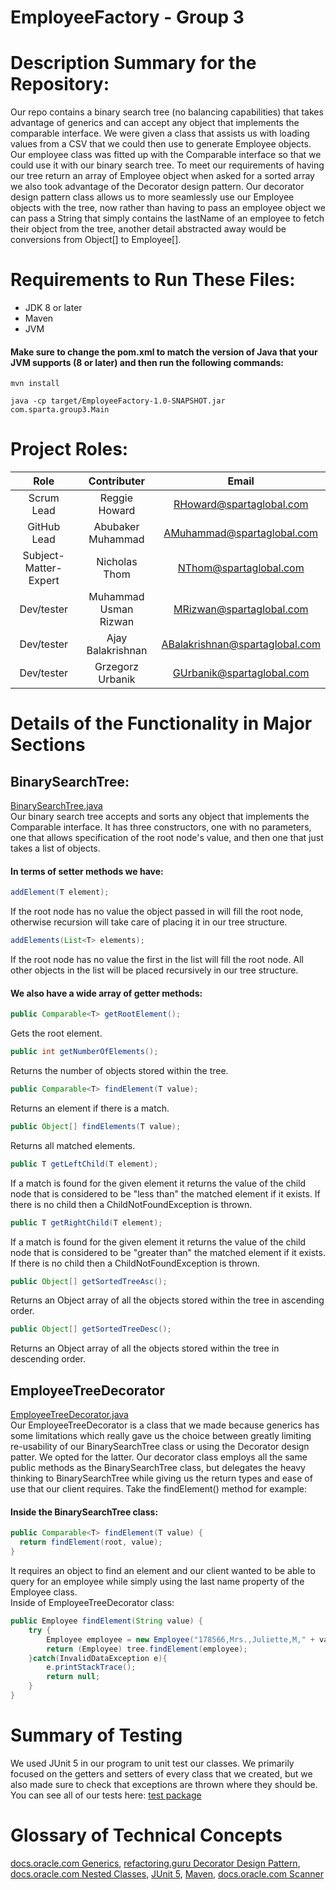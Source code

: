 # EmployeeFactory - Group 3
# Description Summary for the Repository:
Our repo contains a binary search tree (no balancing capabilities) that takes advantage of generics and can accept any object that implements the comparable interface. We were given a class that assists us with loading values from a CSV that we could then use to generate Employee objects. Our employee class was fitted up with the Comparable interface so that we could use it with our binary search tree. To meet our requirements of having our tree return an array of Employee object when asked for a sorted array we also took advantage of the Decorator design pattern. Our decorator design pattern class allows us to more seamlessly use our Employee objects with the tree, now rather than having to pass an employee object we can pass a String that simply contains the lastName of an employee to fetch their object from the tree, another detail abstracted away would be conversions from Object[] to Employee[]. 

# Requirements to Run These Files:
- JDK 8 or later
- Maven
- JVM <br />
#### Make sure to change the pom.xml to match the version of Java that your JVM supports (8 or later) and then run the following commands:
```
mvn install
```
```
java -cp target/EmployeeFactory-1.0-SNAPSHOT.jar com.sparta.group3.Main
```
# Project Roles: <br />
| Role                  |   Contributer         |           Email                |
|  :---:                |      :---:            |             :---:              |
| Scrum Lead            | Reggie Howard         | RHoward@spartaglobal.com       |
| GitHub Lead           | Abubaker Muhammad     | AMuhammad@spartaglobal.com     |
| Subject-Matter-Expert | Nicholas Thom         | NThom@spartaglobal.com         |
| Dev/tester            | Muhammad Usman Rizwan | MRizwan@spartaglobal.com       |
| Dev/tester            | Ajay Balakrishnan     | ABalakrishnan@spartaglobal.com |
| Dev/tester            | Grzegorz Urbanik      | GUrbanik@spartaglobal.com      |           

# Details of the Functionality in Major Sections
## BinarySearchTree: <br />
[BinarySearchTree.java](https://github.com/bakar212/EmployeeFactory/blob/Dev-Branch/src/main/java/com/sparta/room3/model/BinarySearchTree.java) <br />
Our binary search tree accepts and sorts any object that implements the Comparable interface. It has three constructors, one with no parameters, one that allows specification of the root node's value, and then one that just takes a list of objects. <br>
#### In terms of setter methods we have:
```java
addElement(T element);
```
If the root node has no value the object passed in will fill the root node, otherwise recursion will take care of placing it in our tree structure.
```java
addElements(List<T> elements);
```
If the root node has no value the first in the list will fill the root node. All other objects in the list will be placed recursively in our tree structure.
#### We also have a wide array of getter methods:
```java
public Comparable<T> getRootElement();
```
Gets the root element.
```java
public int getNumberOfElements();
```
Returns the number of objects stored within the tree.
```java
public Comparable<T> findElement(T value);
```
Returns an element if there is a match.
```java
public Object[] findElements(T value);
```
Returns all matched elements.
```java
public T getLeftChild(T element);
```
If a match is found for the given element it returns the value of the child node that is considered to be "less than" the matched element if it exists. If there is no child then a ChildNotFoundException is thrown.
```java
public T getRightChild(T element);
```
If a match is found for the given element it returns the value of the child node that is considered to be "greater than" the matched element if it exists. If there is no child then a ChildNotFoundException is thrown.
```java
public Object[] getSortedTreeAsc();
```
Returns an Object array of all the objects stored within the tree in ascending order.
```java
public Object[] getSortedTreeDesc();
```
Returns an Object array of all the objects stored within the tree in descending order.
## EmployeeTreeDecorator <br />
[EmployeeTreeDecorator.java](https://github.com/bakar212/EmployeeFactory/blob/Dev-Branch/src/main/java/com/sparta/room3/model/EmployeeTreeDecorator.java) <br />
Our EmployeeTreeDecorator is a class that we made because generics has some limitations which really gave us the choice between greatly limiting re-usability of our BinarySearchTree class or using the Decorator design patter. We opted for the latter. Our decorator class employs all the same public methods as the BinarySearchTree class, but delegates the heavy thinking to BinarySearchTree while giving us the return types and ease of use that our client requires. Take the findElement() method for example: <br />
#### Inside the BinarySearchTree class: <br />
```java
public Comparable<T> findElement(T value) {
  return findElement(root, value);
}
```

It requires an object to find an element and our client wanted to be able to query for an employee while simply using the last name property of the Employee class. <br />
Inside of EmployeeTreeDecorator class:
```java
public Employee findElement(String value) {
    try {
        Employee employee = new Employee("178566,Mrs.,Juliette,M," + value + ",F,juliette.rojo@yahoo.co.uk,05/08/1967,06/04/2011,193912");
        return (Employee) tree.findElement(employee);
    }catch(InvalidDataException e){
        e.printStackTrace();
        return null;
    }
}
```

# Summary of Testing <br />
We used JUnit 5 in our program to unit test our classes. We primarily focused on the getters and setters of every class that we created, but we also made sure to check that exceptions are thrown where they should be. <br />
You can see all of our tests here: [test package](https://github.com/bakar212/EmployeeFactory/tree/Dev-Branch/src/test/java/com/sparta/room3) <br />
# Glossary of Technical Concepts <br />
[docs.oracle.com Generics](https://docs.oracle.com/javase/tutorial/java/generics/index.html), [refactoring.guru Decorator Design Pattern](https://refactoring.guru/design-patterns/decorator), [docs.oracle.com Nested Classes](https://docs.oracle.com/javase/tutorial/java/javaOO/nested.html), [JUnit 5](https://junit.org/junit5/), [Maven](https://maven.apache.org/), [docs.oracle.com Scanner](https://docs.oracle.com/en/java/javase/17/docs/api/java.base/java/util/Scanner.html)
